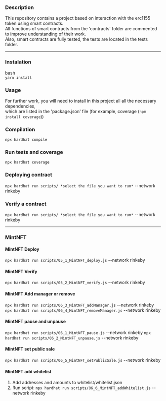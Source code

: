 ### Description

This repository contains a project based on interaction with the erc1155 token using smart contracts.  
All functions of smart contracts from the 'contracts' folder are commented to improve understanding of their work.  
Also, smart contracts are fully tested, the tests are located in the tests folder. 

***

### Instalation

bash  
```yarn install```

### Usage

For further work, you will need to install in this project all all the necessary dependencies,  
which are listed in the 'package.json' file (for example, coverage (```npm install coverage```))

### Compilation

```npx hardhat compile```

### Run tests and coverage 

```npx hardhat coverage```

### Deploying contract

```npx hardhat run scripts/ *select the file you want to run*``` 
--network rinkeby

### Verify a contract

```npx hardhat run scripts/ *select the file you want to run*``` 
--network rinkeby

***

### MintNFT
#### MintNFT Deploy
```npx hardhat run scripts/05_1_MintNFT_deploy.js``` --network rinkeby

#### MintNFT Verify
```npx hardhat run scripts/05_2_MintNFT_verify.js``` --network rinkeby

#### MintNFT Add manager or remove
```npx hardhat run scripts/06_3_MintNFT_addManager.js``` --network rinkeby
```npx hardhat run scripts/06_4_MintNFT_removeManager.js``` --network rinkeby

#### MintNFT pause and unpause
```npx hardhat run scripts/06_1_MintNFT_pause.js``` --network rinkeby
```npx hardhat run scripts/06_2_MintNFT_unpause.js``` --network rinkeby

#### MintNFT set public sale
```npx hardhat run scripts/06_5_MintNFT_setPublicSale.js``` --network rinkeby

#### MintNFT add whitelist
1. Add addresses and amounts to whitelist/whitelist.json
2. Run script:
```npx hardhat run scripts/06_6_MintNFT_addWhitelist.js``` --network rinkeby